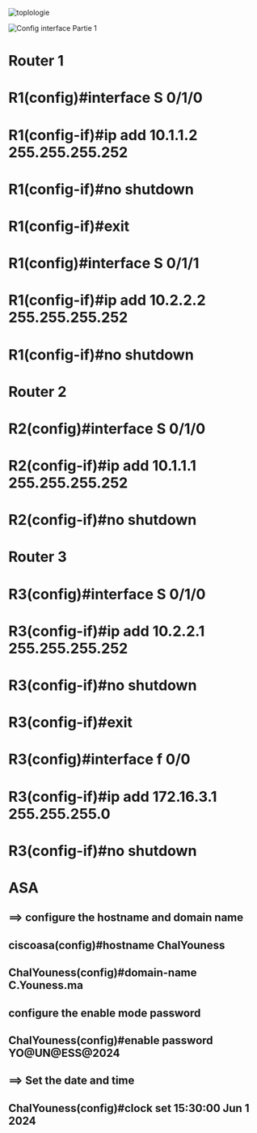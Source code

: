![toplologie](https://github.com/c-youness/ASA-VLAN-Port-Security-Line-Vty-/assets/114768920/de1a0395-eb54-43cd-9277-874540d644c7)


![Config interface Partie 1](https://github.com/c-youness/ASA-VLAN-Port-Security-Line-Vty-/assets/114768920/843fa7b6-c4ae-461f-97cf-50a870828b48)

Router 1
======
R1(config)#interface S 0/1/0
========
R1(config-if)#ip add 10.1.1.2 255.255.255.252
========
R1(config-if)#no shutdown
========
R1(config-if)#exit 
========
R1(config)#interface S 0/1/1
========
R1(config-if)#ip add 10.2.2.2 255.255.255.252
========
R1(config-if)#no shutdown
========

Router 2
======
R2(config)#interface S 0/1/0
======
R2(config-if)#ip add 10.1.1.1 255.255.255.252
======
R2(config-if)#no shutdown
======
Router 3
======
R3(config)#interface S 0/1/0
======
R3(config-if)#ip add 10.2.2.1 255.255.255.252
======
R3(config-if)#no shutdown
======
R3(config-if)#exit 
======
R3(config)#interface f 0/0
======
R3(config-if)#ip add 172.16.3.1 255.255.255.0
======
R3(config-if)#no shutdown
======

ASA
===
==> configure the hostname and domain name
---
ciscoasa(config)#hostname ChalYouness
---
ChalYouness(config)#domain-name C.Youness.ma
---
configure the enable mode password
--
ChalYouness(config)#enable password YO@UN@ESS@2024
---
==> Set the date and time
---
ChalYouness(config)#clock set 15:30:00 Jun 1 2024
---------

